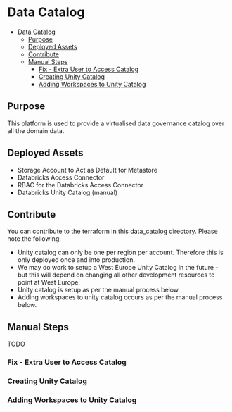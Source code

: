 # Data Catalog

- [Data Catalog](#data-catalog)
  - [Purpose](#purpose)
  - [Deployed Assets](#deployed-assets)
  - [Contribute](#contribute)
  - [Manual Steps](#manual-steps)
    - [Fix - Extra User to Access Catalog](#fix---extra-user-to-access-catalog)
    - [Creating Unity Catalog](#creating-unity-catalog)
    - [Adding Workspaces to Unity Catalog](#adding-workspaces-to-unity-catalog)

## Purpose

This platform is used to provide a virtualised data governance catalog over all the domain data.

## Deployed Assets

- Storage Account to Act as Default for Metastore
- Databricks Access Connector
- RBAC for the Databricks Access Connector
- Databricks Unity Catalog (manual)

## Contribute

You can contribute to the terraform in this data_catalog directory.
Please note the following:

- Unity catalog can only be one per region per account. Therefore this is only deployed once and into production.
- We may do work to setup a West Europe Unity Catalog in the future - but this will depend on changing all other development resources to point at West Europe.
- Unity catalog is setup as per the manual process below.
- Adding workspaces to unity catalog occurs as per the manual process below.

## Manual Steps

TODO

### Fix - Extra User to Access Catalog

### Creating Unity Catalog

### Adding Workspaces to Unity Catalog
